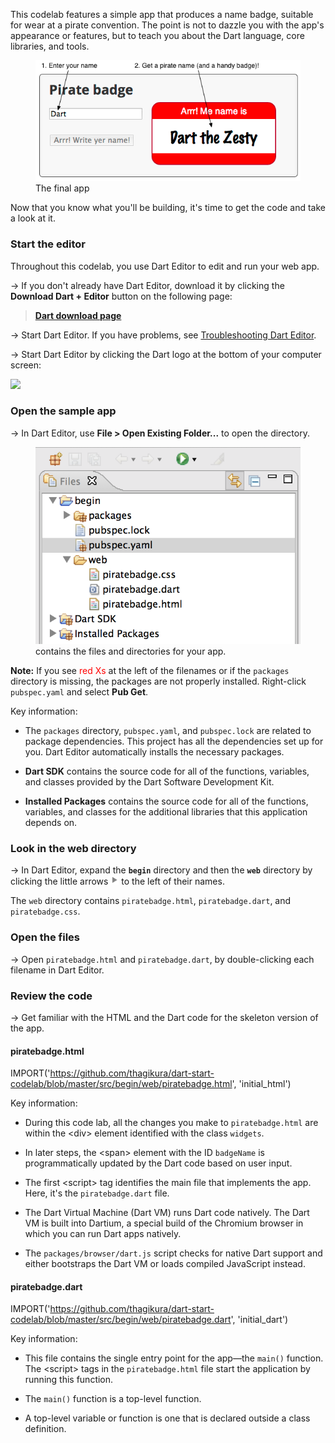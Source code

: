 <toc-element></toc-element>

This codelab features a simple app
that produces a name badge,
suitable for wear at a pirate convention.
The point is not to dazzle you with the app's appearance or features,
but to teach you about the Dart language, core libraries, and tools.

<figure>
  <img src="img/final-app.png">
  <figcaption>The final app</figcaption>
</figure>

Now that you know what you'll be building,
it's time to get the code
and take a look at it.


### Start the editor

Throughout this codelab,
you use Dart Editor to edit and run your web app.

<div class="extended">
  <p>
    &rarr; If you don't already have Dart Editor, download it by
    clicking the <b>Download Dart + Editor</b> button
    on the following page:
  </p>

  <blockquote>
    <a href="https://www.dartlang.org/tools/download.html"
    target="_blank"><b>Dart download page</b></a>
  </blockquote>

  &rarr; Start Dart Editor.
  If you have problems, see
  <a href="https://www.dartlang.org/tools/editor/troubleshoot.html"
  target="_blank">Troubleshooting Dart Editor</a>.
</div>

<div class="kiosk">
  <p>&rarr; Start Dart Editor by clicking the Dart logo
  at the bottom of your computer screen:</p>

  <p><img src ="/static/img/app-icons/dart_screenshot.png"></p>
</div>


### Open the sample app

&rarr; In Dart Editor,
use **File > Open Existing Folder...**
to open the <b><io-location-string noclone="true"></io-location-string></b> directory.

<div class="row"> <div class="col-md-7" markdown="1">

<figure>
  <img src="img/filesanddirs.png">
  <figcaption><io-location-string noclone="true"></io-location-string> contains the files and directories for your app.</figcaption>
</figure>

<aside class="callout">
<b>Note:</b>
If you see <span style="color:red">red Xs</span> at the left of the
filenames or if the <code>packages</code> directory is missing,
the packages are not properly installed.
Right-click <code>pubspec.yaml</code> and select <b>Pub Get</b>.
</aside>

Key information:

* The `packages` directory, `pubspec.yaml`, and `pubspec.lock` are
  related to package dependencies.
  This project has all the dependencies set up for you.
  Dart Editor automatically installs the necessary packages.

* **Dart SDK** contains the source code for all of the functions,
  variables, and classes provided by the Dart Software Development Kit.

* **Installed Packages** contains the source code for all of the functions,
  variables, and classes for the additional libraries that this application depends on.
<toc-element></toc-element>


### Look in the web directory

&rarr; In Dart Editor, expand the **`begin`** directory
and then the **`web`** directory
by clicking the little arrows
![wee arrow](img/wee-arrow.png) to the left of their names.

The `web` directory contains `piratebadge.html`, `piratebadge.dart`,
and `piratebadge.css`.


### Open the files

&rarr;  Open `piratebadge.html` and `piratebadge.dart`,
by double-clicking each filename in Dart Editor.


### Review the code

&rarr; Get familiar with the HTML and the Dart code for the skeleton version of the app.


#### piratebadge.html

IMPORT('https://github.com/thagikura/dart-start-codelab/blob/master/src/begin/web/piratebadge.html', 'initial_html')

Key information:

* During this code lab,
  all the changes you make to `piratebadge.html` are within
  the &lt;div&gt; element identified with the class `widgets`.

* In later steps,
  the &lt;span&gt; element with the ID `badgeName`
  is programmatically updated by the Dart code
  based on user input.

* The first &lt;script&gt; tag identifies
  the main file that implements the app.
  Here, it's the `piratebadge.dart` file.

* The Dart Virtual Machine (Dart VM) runs Dart code natively.
  The Dart VM is built into Dartium,
  a special build of the Chromium browser in which you can run Dart apps natively.

* The `packages/browser/dart.js` script checks for native Dart support
  and either bootstraps the Dart VM or loads compiled JavaScript instead.


#### piratebadge.dart

IMPORT('https://github.com/thagikura/dart-start-codelab/blob/master/src/begin/web/piratebadge.dart', 'initial_dart')

Key information:

* This file contains the single entry point for the app&mdash;the `main()` function.
  The &lt;script&gt; tags in the `piratebadge.html` file start the application
  by running this function.

* The `main()` function is a top-level function.

* A top-level variable or function is one that is declared outside
  a class definition.


